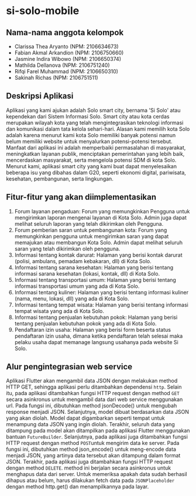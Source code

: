 # si-solo-mobile

## Nama-nama anggota kelompok
- Clarissa Thea Aryanto (NPM: 2106634673)
- Fabian Akmal Arkandion (NPM: 2106750660)
- Jasmine Indira Wibowo (NPM: 2106650374)
- Mathilda Dellanova (NPM: 2106751240)
- Rifqi Farel Muhammad (NPM: 2106650310)
- Sakinah Richas (NPM: 2106751511)

## Deskripsi Aplikasi
Aplikasi yang kami ajukan adalah Solo smart city, bernama 'Si Solo' atau kependekan dari Sistem Informasi Solo. Smart city atau kota cerdas merupakan wilayah kota yang telah mengintegrasikan teknologi informasi dan komunikasi dalam tata kelola sehari-hari. Alasan kami memilih kota Solo adalah karena menurut kami kota Solo memiliki banyak potensi namun belum memiliki website untuk menyalurkan potensi-potensi tersebut. Manfaat dari aplikasi ini adalah memperbaiki permasalahan di masyarakat, meningkatkan layanan publik, menciptakan pemerintahan yang lebih baik, mencerdaskan masyarakat, serta mengelola potensi SDM di kota Solo. Menurut kami, aplikasi smart city yang kami buat dapat menyelesaikan beberapa isu yang dibahas dalam G20, seperti ekonomi digital, pariwisata, kesehatan, pembangunan, serta lingkungan.

## Fitur-fitur yang akan diimplementasikan
1. Forum layanan pengaduan: Forum yang memungkinkan Pengguna untuk mengirimkan laporan mengenai layanan di Kota Solo. Admin juga dapat melihat seluruh laporan yang telah dikirimkan oleh Pengguna.
2. Forum pemberian saran untuk pembangunan kota: Forum yang memungkinkan pengguna untuk mengirimkan saran yang dapat memajukan atau membangun Kota Solo. Admin dapat melihat seluruh saran yang telah dikirimkan oleh pengguna.
3. Informasi tentang kontak darurat: Halaman yang berisi kontak darurat (polisi, ambulans, pemadam kebakaran, dll) di Kota Solo.
4. Informasi tentang sarana kesehatan: Halaman yang berisi tentang informasi sarana kesehatan (lokasi, kontak, dll) di Kota Solo.
5. Informasi tentang transportasi umum: Halaman yang berisi tentang informasi transportasi umum yang ada di Kota Solo.
6. Informasi tentang kuliner: Halaman yang berisi tentang informasi kuliner (nama, menu, lokasi, dll) yang ada di Kota Solo.
7. Informasi tentang tempat wisata: Halaman yang berisi tentang informasi tempat wisata yang ada di Kota Solo.
8. Informasi tentang penjualan kebutuhan pokok: Halaman yang berisi tentang penjualan kebutuhan pokok yang ada di Kota Solo.
9. Pendaftaran izin usaha: Halaman yang berisi form beserta status pendaftaran izin usaha, dimana ketika pendaftaran telah selesai maka pelaku usaha dapat memanage langsung usahanya pada website Si Solo.

## Alur pengintegrasian web service
Aplikasi Flutter akan mengambil data JSON dengan melakukan method HTTP GET, sehingga aplikasi perlu ditambahkan dependensi `http`. Selain itu, pada aplikasi ditambahkan fungsi HTTP request dengan method `GET` secara asinkronus untuk mengambil data dari web service menggunakan url. Pada fungsi ini, dibutuhkan method jsonDecode() untuk mengubah response menjadi JSON. Selanjutnya, model dibuat berdasarkan data JSON yang akan diolah. Model dapat digambarkan seperti tempat untuk menampung data JSON yang ingin diolah. Terakhir, seluruh data yang ditampung pada model akan ditampilkan pada aplikasi Flutter menggunakan bantuan `FutureBuilder`.
Selanjutnya, pada aplikasi juga ditambahkan fungsi HTTP request dengan method `POST`untuk mengirim data ke server. Pada fungsi ini, dibutuhkan method json_encode() untuk meng-encode data menjadi JSON, yang artinya data tersebut akan ditampung dalam format JSON.
Terakhir, pada aplikasi juga ditambahkan fungsi HTTP request dengan method `DELETE`. method ini berjalan secara asinkronus untuk menghapus data dari server. Untuk memeriksa apakah data sudah berhasil dihapus atau belum, harus dilakukan fetch data pada `JSONPlaceholder` dengan method http.get() dan menampilkannya pada layar.
